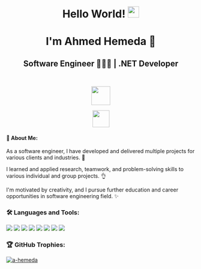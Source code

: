 <h1 align="center">Hello World! <img src="https://raw.githubusercontent.com/MartinHeinz/MartinHeinz/master/wave.gif" height="30"/></h1>
<h1 align="center">I'm Ahmed Hemeda 👑</h1>
<h2 align="center">Software Engineer 👨🏻‍💻 | .NET Developer</h2> <br>
<p align="center">
  <a href="https://www.linkedin.com/in/a-hemeda" target="_blank"><img src="https://img.shields.io/badge/-26K+ Followers-005080?style=flat-square&logo=Linkedin&logoColor=white" height="50"></a> </p>
<p align="center">
  <img src="https://komarev.com/ghpvc/?username=a-hemeda&label=Profile+Views&color=800000&style=flat" height="45"/> </p>
<h4 align="left">💎 About Me:</h4>
<p align="left">As a software engineer, I have developed and delivered multiple projects for various clients and industries. 🔆</p>
<p align="left">I learned and applied research, teamwork, and problem-solving skills to various individual and group projects. 👌</p>
<p align="left">I'm motivated by creativity, and I pursue further education and career opportunities in software engineering field. ✨</p>
<h3 align="left">🛠️ Languages and Tools:</h3>
<p align="left">
  <img src="https://img.icons8.com/?id=mhwmyz1eu7T5&format=png&color=000000"/>
  <img src="https://img.icons8.com/?id=1BC75jFEBED6&format=png&color=000000"/>
  <img src="https://img.icons8.com/?id=20906&format=png&color=000000"/>
  <img src="https://img.icons8.com/?id=20909&format=png&color=000000"/>
  <img src="https://img.icons8.com/?id=21278&format=png&color=000000"/>
  <img src="https://img.icons8.com/?id=9OGIyU8hrxW5&format=png&color=000000"/>
  <img src="https://img.icons8.com/?id=ezj3zaVtImPg&format=png&color=000000"/>
  <img src="https://img.icons8.com/?id=AZOZNnY73haj&format=png&color=000000"/> <br>
<h3 align="left">🏆 GitHub Trophies:</h3>
<p align="left">
  <a href="https://github.com/ryo-ma/github-profile-trophy"><img src="https://github-profile-trophy.vercel.app/?username=a-hemeda&theme=algolia" alt="a-hemeda" /></a> </p>
